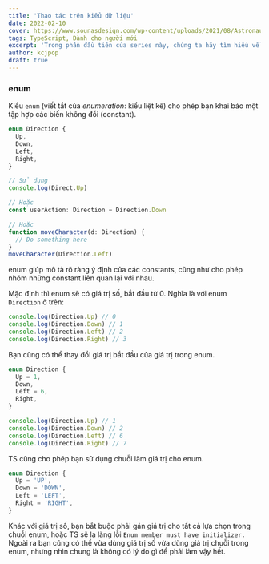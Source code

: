 ```yaml
---
title: 'Thao tác trên kiểu dữ liệu'
date: 2022-02-10
cover: https://www.sounasdesign.com/wp-content/uploads/2021/08/AstronautGame_ObjectifEspace05_sounas.png
tags: TypeScript, Dành cho người mới
excerpt: 'Trong phần đầu tiên của series này, chúng ta hãy tìm hiểu về các kiểu dữ liệu căn bản trong TypeScript (TS) với Ehkoo nhe.'
author: kcjpop
draft: true
---
```


### enum

Kiểu `enum` (viết tắt của _enumeration_: kiểu liệt kê) cho phép bạn khai báo một tập hợp các biến không đổi (constant).

```ts
enum Direction {
  Up,
  Down,
  Left,
  Right,
}

// Sử dụng
console.log(Direct.Up)

// Hoặc
const userAction: Direction = Direction.Down

// Hoặc
function moveCharacter(d: Direction) {
  // Do something here
}
moveCharacter(Direction.Left)
```

enum giúp mô tả rõ ràng ý định của các constants, cũng như cho phép nhóm những constant liên quan lại với nhau.

Mặc định thì enum sẽ có giá trị số, bắt đầu từ 0. Nghĩa là với enum `Direction` ở trên:

```ts
console.log(Direction.Up) // 0
console.log(Direction.Down) // 1
console.log(Direction.Left) // 2
console.log(Direction.Right) // 3
```

Bạn cũng có thể thay đổi giá trị bắt đầu của giá trị trong enum.

```ts
enum Direction {
  Up = 1,
  Down,
  Left = 6,
  Right,
}

console.log(Direction.Up) // 1
console.log(Direction.Down) // 2
console.log(Direction.Left) // 6
console.log(Direction.Right) // 7
```

TS cũng cho phép bạn sử dụng chuỗi làm giá trị cho enum.

```ts
enum Direction {
  Up = 'UP',
  Down = 'DOWN',
  Left = 'LEFT',
  Right = 'RIGHT',
}
```

Khác với giá trị số, bạn bắt buộc phải gán giá trị cho tất cả lựa chọn trong chuỗi enum, hoặc TS sẽ la làng lỗi `Enum member must have initializer.` Ngoài ra bạn cũng có thể vừa dùng giá trị số vừa dùng giá trị chuỗi trong enum, nhưng nhìn chung là không có lý do gì để phải làm vậy hết.
